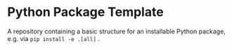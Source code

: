 # Python Package Template
A repository containing a basic structure for an installable Python package, e.g. via `pip install -e .[all]` .